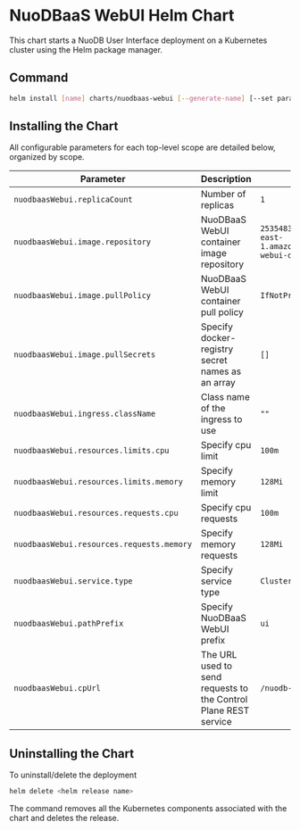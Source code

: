 # NuoDBaaS WebUI Helm Chart

This chart starts a NuoDB User Interface deployment on a Kubernetes cluster using the Helm package manager.

## Command

```bash
helm install [name] charts/nuodbaas-webui [--generate-name] [--set parameter] [--values myvalues.yaml]
```

## Installing the Chart

All configurable parameters for each top-level scope are detailed below, organized by scope.

| Parameter | Description | Default |
| ----- | ----------- | ------ |
| `nuodbaasWebui.replicaCount` | Number of replicas | `1` |
| `nuodbaasWebui.image.repository` | NuoDBaaS WebUI container image repository |`253548315642.dkr.ecr.us-east-1.amazonaws.com/nuodbaas-webui-docker`|
| `nuodbaasWebui.image.pullPolicy` | NuoDBaaS WebUI container pull policy |`IfNotPresent`|
| `nuodbaasWebui.image.pullSecrets` | Specify docker-registry secret names as an array | `[]` |
| `nuodbaasWebui.ingress.className` | Class name of the ingress to use | `""` |
| `nuodbaasWebui.resources.limits.cpu` | Specify cpu limit | `100m` |
| `nuodbaasWebui.resources.limits.memory` | Specify memory limit | `128Mi` |
| `nuodbaasWebui.resources.requests.cpu` | Specify cpu requests | `100m` |
| `nuodbaasWebui.resources.requests.memory` | Specify memory requests | `128Mi` |
| `nuodbaasWebui.service.type` | Specify service type | `ClusterIP` |
| `nuodbaasWebui.pathPrefix` | Specify NuoDBaaS WebUI prefix | `ui` |
| `nuodbaasWebui.cpUrl` | The URL used to send requests to the Control Plane REST service | `/nuodb-cp` |

## Uninstalling the Chart

To uninstall/delete the deployment

```bash
helm delete <helm release name>
```

The command removes all the Kubernetes components associated with the chart and deletes the release.
